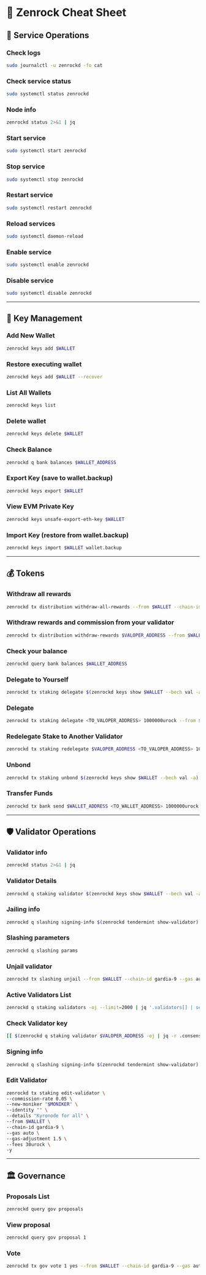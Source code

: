 # 📑 Zenrock Cheat Sheet

## 🔧 Service Operations

### Check logs
```bash
sudo journalctl -u zenrockd -fo cat
```

### Check service status
```bash
sudo systemctl status zenrockd
```

### Node info
```bash
zenrockd status 2>&1 | jq
```

### Start service
```bash
sudo systemctl start zenrockd
```

### Stop service
```bash
sudo systemctl stop zenrockd
```

### Restart service
```bash
sudo systemctl restart zenrockd
```

### Reload services
```bash
sudo systemctl daemon-reload
```

### Enable service
```bash
sudo systemctl enable zenrockd
```

### Disable service
```bash
sudo systemctl disable zenrockd
```

---

## 🔑 Key Management

### Add New Wallet
```bash
zenrockd keys add $WALLET
```

### Restore executing wallet
```bash
zenrockd keys add $WALLET --recover
```

### List All Wallets
```bash
zenrockd keys list
```

### Delete wallet
```bash
zenrockd keys delete $WALLET
```

### Check Balance
```bash
zenrockd q bank balances $WALLET_ADDRESS
```

### Export Key (save to wallet.backup)
```bash
zenrockd keys export $WALLET
```

### View EVM Private Key
```bash
zenrockd keys unsafe-export-eth-key $WALLET
```

### Import Key (restore from wallet.backup)
```bash
zenrockd keys import $WALLET wallet.backup
```

---

## 💰 Tokens

### Withdraw all rewards
```bash
zenrockd tx distribution withdraw-all-rewards --from $WALLET --chain-id gardia-9 --fees --gas auto --gas-adjustment 1.5 --fees 30urock -y
```

### Withdraw rewards and commission from your validator
```bash
zenrockd tx distribution withdraw-rewards $VALOPER_ADDRESS --from $WALLET --commission --chain-id gardia-9 --gas auto --gas-adjustment 1.5 --fees 30urock -y
```

### Check your balance
```bash
zenrockd query bank balances $WALLET_ADDRESS
```

### Delegate to Yourself
```bash
zenrockd tx staking delegate $(zenrockd keys show $WALLET --bech val -a) 1000000urock --from $WALLET --chain-id gardia-9 --gas auto --gas-adjustment 1.5 --fees 30urock -y
```

### Delegate
```bash
zenrockd tx staking delegate <TO_VALOPER_ADDRESS> 1000000urock --from $WALLET --chain-id gardia-9 --gas auto --gas-adjustment 1.5 --fees 30urock -y
```

### Redelegate Stake to Another Validator
```bash
zenrockd tx staking redelegate $VALOPER_ADDRESS <TO_VALOPER_ADDRESS> 1000000urock --from $WALLET --chain-id gardia-9 --gas auto --gas-adjustment 1.5 --fees 30urock -y
```

### Unbond
```bash
zenrockd tx staking unbond $(zenrockd keys show $WALLET --bech val -a) 1000000urock --from $WALLET --chain-id gardia-9 --gas auto --gas-adjustment 1.5 --fees 30urock -y
```

### Transfer Funds
```bash
zenrockd tx bank send $WALLET_ADDRESS <TO_WALLET_ADDRESS> 1000000urock --from $WALLET --chain-id gardia-9 --gas auto --gas-adjustment 1.5 --fees 30urock -y
```

---

## 🛡️ Validator Operations

### Validator info
```bash
zenrockd status 2>&1 | jq
```

### Validator Details
```bash
zenrockd q staking validator $(zenrockd keys show $WALLET --bech val -a)
```

### Jailing info
```bash
zenrockd q slashing signing-info $(zenrockd tendermint show-validator)
```

### Slashing parameters
```bash
zenrockd q slashing params
```

### Unjail validator
```bash
zenrockd tx slashing unjail --from $WALLET --chain-id gardia-9 --gas auto --gas-adjustment 1.5 --fees 30urock -y
```

### Active Validators List
```bash
zenrockd q staking validators -oj --limit=2000 | jq '.validators[] | select(.status=="BOND_STATUS_BONDED")' | jq -r '(.tokens|tonumber/pow(10;6)|floor|tostring) + " " + .description.moniker' | sort -gr | nl
```

### Check Validator key
```bash
[[ $(zenrockd q staking validator $VALOPER_ADDRESS -oj | jq -r .consensus_pubkey.key) = $(zenrockd status | jq -r .ValidatorInfo.PubKey.value) ]] && echo -e "Your key status is ok" || echo -e "Your key status is error"
```

### Signing info
```bash
zenrockd q slashing signing-info $(zenrockd tendermint show-validator)
```

### Edit Validator
```bash
zenrockd tx staking edit-validator \
--commission-rate 0.05 \
--new-moniker "$MONIKER" \
--identity "" \
--details "Kyronode for all" \
--from $WALLET \
--chain-id gardia-9 \
--gas auto \
--gas-adjustment 1.5 \
--fees 30urock \
-y
```

---

## 🏛 Governance

### Proposals List
```bash
zenrockd query gov proposals
```

### View proposal
```bash
zenrockd query gov proposal 1
```

### Vote
```bash
zenrockd tx gov vote 1 yes --from $WALLET --chain-id gardia-9 --gas auto --gas-adjustment 1.5 --fees 30urock -y
```